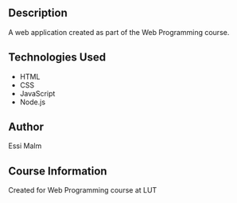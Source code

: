 
## Description
A web application created as part of the Web Programming course.



## Technologies Used
- HTML
- CSS
- JavaScript
- Node.js

## Author
Essi Malm

## Course Information
Created for Web Programming course at LUT

